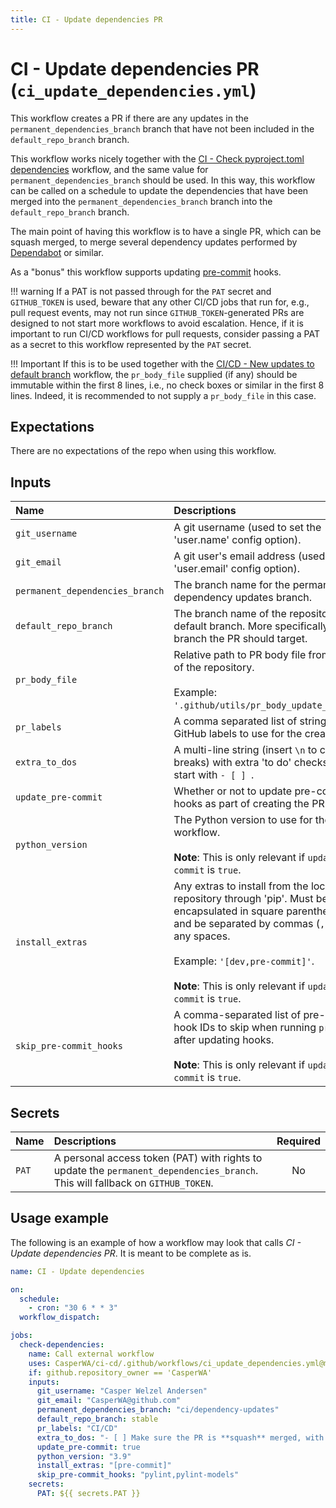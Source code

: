 ```yaml
---
title: CI - Update dependencies PR
---
```

<!-- markdownlint-disable MD038 -->
<!-- markdownlint-disable-next-line MD025 -->
# CI - Update dependencies PR (`ci_update_dependencies.yml`)

This workflow creates a PR if there are any updates in the `permanent_dependencies_branch` branch that have not been included in the `default_repo_branch` branch.

This workflow works nicely together with the [CI - Check pyproject.toml dependencies](./ci_check_pyproject_dependencies.md) workflow, and the same value for `permanent_dependencies_branch` should be used.
In this way, this workflow can be called on a schedule to update the dependencies that have been merged into the `permanent_dependencies_branch` branch into the `default_repo_branch` branch.

The main point of having this workflow is to have a single PR, which can be squash merged, to merge several dependency updates performed by [Dependabot](https://github.com/dependabot/dependabot-core) or similar.

As a "bonus" this workflow supports updating [pre-commit](https://pre-commit.com) hooks.

!!! warning
    If a PAT is not passed through for the `PAT` secret and `GITHUB_TOKEN` is used, beware that any other CI/CD jobs that run for, e.g., pull request events, may not run since `GITHUB_TOKEN`-generated PRs are designed to not start more workflows to avoid escalation.
    Hence, if it is important to run CI/CD workflows for pull requests, consider passing a PAT as a secret to this workflow represented by the `PAT` secret.

!!! Important
    If this is to be used together with the [CI/CD - New updates to default branch](./ci_cd_updated_default_branch.md) workflow, the `pr_body_file` supplied (if any) should be immutable within the first 8 lines, i.e., no check boxes or similar in the first 8 lines.
    Indeed, it is recommended to not supply a `pr_body_file` in this case.

## Expectations

There are no expectations of the repo when using this workflow.

## Inputs

| **Name** | **Descriptions** | **Required** | **Default** | **Type** |
|:--- |:--- |:---:|:---:|:---:|
| `git_username` | A git username (used to set the 'user.name' config option). | **_Yes_** | | _string_ |
| `git_email` | A git user's email address (used to set the 'user.email' config option). | **_Yes_** | | _string_ |
| `permanent_dependencies_branch` | The branch name for the permanent dependency updates branch. | No | ci/dependency-updates | _string_ |
| `default_repo_branch` | The branch name of the repository's default branch. More specifically, the branch the PR should target. | No | main | _string_ |
| `pr_body_file` | Relative path to PR body file from the root of the repository.</br></br>Example: `'.github/utils/pr_body_update_deps.txt'`. | No | _Empty string_ | _string_ |
| `pr_labels` | A comma separated list of strings of GitHub labels to use for the created PR. | No | _Empty string_ | _string_ |
| `extra_to_dos` | A multi-line string (insert `\n` to create line breaks) with extra 'to do' checks. Should start with `- [ ] `. | No | _Empty string_ | _string_ |
| `update_pre-commit` | Whether or not to update pre-commit hooks as part of creating the PR. | No | `false` | _boolean_ |
| `python_version` | The Python version to use for the workflow.</br></br>**Note**: This is only relevant if `update_pre-commit` is `true`. | No | 3.9 | _string_ |
| `install_extras` | Any extras to install from the local repository through 'pip'. Must be encapsulated in square parentheses (`[]`) and be separated by commas (`,`) without any spaces.</br></br>Example: `'[dev,pre-commit]'`.</br></br>**Note**: This is only relevant if `update_pre-commit` is `true`. | No | _Empty string_ | _string_ |
| `skip_pre-commit_hooks` | A comma-separated list of pre-commit hook IDs to skip when running `pre-commit` after updating hooks.</br></br>**Note**: This is only relevant if `update_pre-commit` is `true`. | No | _Empty string_ | _string_ |

## Secrets

| **Name** | **Descriptions** | **Required** |
|:--- |:--- |:---:|
| `PAT` | A personal access token (PAT) with rights to update the `permanent_dependencies_branch`. This will fallback on `GITHUB_TOKEN`. | No |

## Usage example

The following is an example of how a workflow may look that calls _CI - Update dependencies PR_.
It is meant to be complete as is.

```yaml
name: CI - Update dependencies

on:
  schedule:
    - cron: "30 6 * * 3"
  workflow_dispatch:

jobs:
  check-dependencies:
    name: Call external workflow
    uses: CasperWA/ci-cd/.github/workflows/ci_update_dependencies.yml@main
    if: github.repository_owner == 'CasperWA'
    inputs:
      git_username: "Casper Welzel Andersen"
      git_email: "CasperWA@github.com"
      permanent_dependencies_branch: "ci/dependency-updates"
      default_repo_branch: stable
      pr_labels: "CI/CD"
      extra_to_dos: "- [ ] Make sure the PR is **squash** merged, with a sensible commit message.\n- [ ] Check related `requirements*.txt` files are updated accordingly."
      update_pre-commit: true
      python_version: "3.9"
      install_extras: "[pre-commit]"
      skip_pre-commit_hooks: "pylint,pylint-models"
    secrets:
      PAT: ${{ secrets.PAT }}
```
